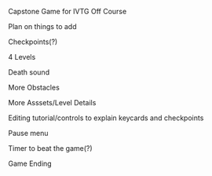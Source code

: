 Capstone Game for IVTG 
Off Course

Plan on things to add

Checkpoints(?)

4 Levels

Death sound

More Obstacles

More Asssets/Level Details

Editing tutorial/controls to explain keycards and checkpoints

Pause menu

Timer to beat the game(?)

Game Ending
